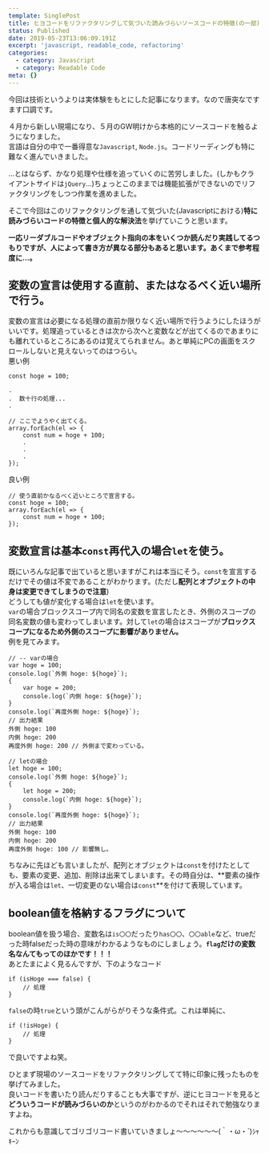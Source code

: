 ```yaml
---
template: SinglePost
title: ヒヨコードをリファクタリングして気づいた読みづらいソースコードの特徴(の一部)
status: Published
date: 2019-05-23T13:06:09.191Z
excerpt: 'javascript, readable_code, refactoring'
categories:
  - category: Javascript
  - category: Readable Code
meta: {}
---
```

今回は技術というよりは実体験をもとにした記事になります。なので唐突なですます口調です。  

４月から新しい現場になり、５月のGW明けから本格的にソースコードを触るようになりました。  
言語は自分の中で一番得意な`Javascript`, `Node.js`。コードリーディングも特に難なく進んでいきました。  


...とはならず、かなり処理や仕様を追っていくのに苦労しました。(しかもクライアントサイドは`jQuery`...)ちょっとこのままでは機能拡張ができないのでリファクタリングをしつつ作業を進めました。

そこで今回はこのリファクタリングを通して気づいた(Javascriptにおける)**特に読みづらいコードの特徴と個人的な解決法**を挙げていこうと思います。  

**一応リーダブルコードやオブジェクト指向の本をいくつか読んだり実践してるつもりですが、人によって書き方が異なる部分もあると思います。あくまで参考程度に...。**  

## 変数の宣言は使用する直前、またはなるべく近い場所で行う。
変数の宣言は必要になる処理の直前か限りなく近い場所で行うようにしたほうがいいです。処理追っているときは次から次へと変数などが出てくるのであまりにも離れているところにあるのは覚えてられません。あと単純にPCの画面をスクロールしないと見えないってのはつらい。  
悪い例
```
const hoge = 100;

.
.  数十行の処理...
.

// ここでようやく出てくる。
array.forEach(el => {
    const num = hoge + 100;
    .
    .
    .
});
```
良い例
```
// 使う直前かなるべく近いところで宣言する。
const hoge = 100;
array.forEach(el => {
    const num = hoge + 100;
});
```
## 変数宣言は基本`const`再代入の場合`let`を使う。
既にいろんな記事で出ていると思いますがこれは本当にそう。`const`を宣言するだけでその値は不変であることがわかります。(ただし**配列とオブジェクトの中身は変更できてしまうので注意**)  
どうしても値が変化する場合は`let`を使います。  
`var`の場合ブロックスコープ内で同名の変数を宣言したとき、外側のスコープの同名変数の値も変わってしまいます。対して`let`の場合はスコープが**ブロックスコープになるため外側のスコープに影響がありません。**  
例を見てみます。
```
// -- varの場合
var hoge = 100;
console.log(`外側 hoge: ${hoge}`);
{
    var hoge = 200;
    console.log(`内側 hoge: ${hoge}`);
}
console.log(`再度外側 hoge: ${hoge}`);
// 出力結果
外側 hoge: 100
内側 hoge: 200
再度外側 hoge: 200 // 外側まで変わっている。

// letの場合
let hoge = 100;
console.log(`外側 hoge: ${hoge}`);
{
    let hoge = 200;
    console.log(`内側 hoge: ${hoge}`);
}
console.log(`再度外側 hoge: ${hoge}`);
// 出力結果
外側 hoge: 100
内側 hoge: 200
再度外側 hoge: 100 // 影響無し。
```
ちなみに先ほども言いましたが、配列とオブジェクトは`const`を付けたとしても、要素の変更、追加、削除は出来てしまいます。その時自分は、**要素の操作が入る場合は`let`、一切変更のない場合は`const`**を付けて表現しています。

## boolean値を格納するフラグについて
boolean値を扱う場合、変数名は`is〇〇`だったり`has〇〇`、`〇〇able`など、trueだった時falseだった時の意味がわかるようなものにしましょう。**`flag`だけの変数名なんてもってのほかです！！！**  
あとたまによく見るんですが、下のようなコード
```
if (isHoge === false) {
    // 処理
}
```
`false`の時`true`という頭がこんがらがりそうな条件式。これは単純に、
```
if (!isHoge) {
    // 処理
}
```
で良いですよね笑。

ひとまず現場のソースコードをリファクタリングしてて特に印象に残ったものを挙げてみました。  
良いコードを書いたり読んだりすることも大事ですが、逆にヒヨコードを見ると**どういうコードが読みづらいのか**というのがわかるのでそれはそれで勉強なりますよね。  

これからも意識してゴリゴリコード書いていきましょ～～～～～～(｀・ω・´)ｼｬｷｰﾝ
